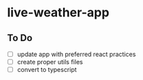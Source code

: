 # live-weather-app

## To Do 
- [ ] update app with preferred react practices
- [ ] create proper utils files
- [ ] convert to typescript
